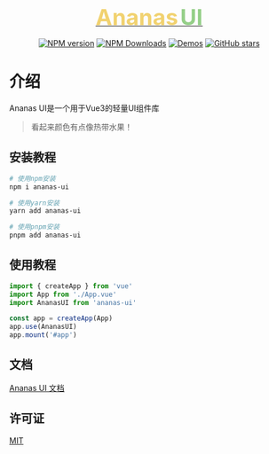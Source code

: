 <p align="center">
<a href="https://zjxzjw.github.io/Ananas-UI/#/ananas">
  <span style="font-size: 40px; font-weight: bold; color: #f1d270;">Ananas</span>
  <span style="font-size: 40px; font-weight: bold; color: #95cf88">UI</span>
</a>
</p>

<p align="center">
<a href="https://www.npmjs.com/package/ananas-ui" target="__blank"><img src="https://img.shields.io/npm/v/ananas-ui?color=a1b858&label=" alt="NPM version"></a>
<a href="https://www.npmjs.com/package/ananas-ui" target="__blank"><img alt="NPM Downloads" src="https://img.shields.io/npm/dm/ananas-ui?color=50a36f&label="></a>
<a href="https://zjxzjw.github.io/Ananas-UI/" target="__blank"><img src="https://img.shields.io/static/v1?label=&message=demo&color=1e8a7a" alt="Demos"></a>
<a href="https://github.com/zjxzjw/Ananas-UI" target="__blank"><img alt="GitHub stars" src="https://img.shields.io/github/stars/zjxzjw/Ananas-UI?style=social"></a>
</p>

# 介绍

Ananas UI是一个用于Vue3的轻量UI组件库

> 看起来颜色有点像热带水果！

## 安装教程

```bash
# 使用npm安装
npm i ananas-ui

# 使用yarn安装
yarn add ananas-ui

# 使用pnpm安装
pnpm add ananas-ui
```

## 使用教程

```javascript
import { createApp } from 'vue'
import App from './App.vue'
import AnanasUI from 'ananas-ui'

const app = createApp(App)
app.use(AnanasUI)
app.mount('#app')
```

## 文档

[Ananas UI 文档](https://zjxzjw.github.io/Ananas-UI/#/ananas)

## 许可证

[MIT](./LICENSE)
